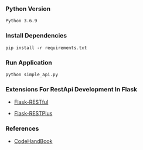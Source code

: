 ### Python Version
```
Python 3.6.9
```

### Install Dependencies
```
pip install -r requirements.txt
```

### Run Application
```
python simple_api.py
```

### Extensions For RestApi Development In Flask
* [Flask-RESTful](https://flask-restful.readthedocs.io/en/latest/)

* [Flask-RESTPlus](https://flask-restplus.readthedocs.io/en/stable/)

### References
* [CodeHandBook](https://codehandbook.org/)